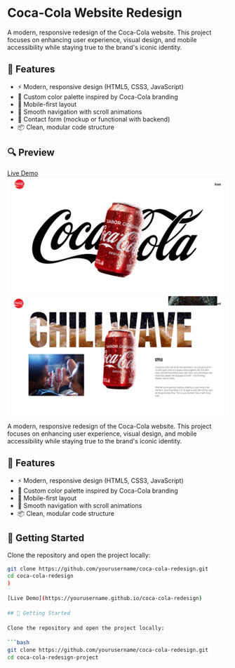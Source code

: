 # Coca-Cola Website Redesign

A modern, responsive redesign of the Coca-Cola website. This project focuses on enhancing user experience, visual design, and mobile accessibility while staying true to the brand's iconic identity.

## 🌟 Features

- ⚡ Modern, responsive design (HTML5, CSS3, JavaScript)
- 🎨 Custom color palette inspired by Coca-Cola branding
- 📱 Mobile-first layout
- 🧭 Smooth navigation with scroll animations
- 💬 Contact form (mockup or functional with backend)
- 📦 Clean, modular code structure

## 🔍 Preview
[Live Demo]( https://omkar-shinde7031.github.io/coca-cola-website-project/)
<br>
![Screenshot of redesigned homepage](https://github.com/omkar-shinde7031/coca-cola-website-project/blob/main/Screenshot%202025-08-04%20210042.png?raw=true)
![Screenshot of redesigned homepage](https://github.com/omkar-shinde7031/coca-cola-website-project/blob/main/Screenshot%202025-08-02%20102842.png?raw=true)

A modern, responsive redesign of the Coca-Cola website. This project focuses on enhancing user experience, visual design, and mobile accessibility while staying true to the brand's iconic identity.

## 🌟 Features

- ⚡ Modern, responsive design (HTML5, CSS3, JavaScript)
- 🎨 Custom color palette inspired by Coca-Cola branding
- 📱 Mobile-first layout
- 🧭 Smooth navigation with scroll animations
- 📦 Clean, modular code structure



## 🚀 Getting Started

Clone the repository and open the project locally:

```bash
git clone https://github.com/yourusername/coca-cola-redesign.git
cd coca-cola-redesign
)

[Live Demo](https://yourusername.github.io/coca-cola-redesign)

## 🚀 Getting Started

Clone the repository and open the project locally:

```bash
git clone https://github.com/yourusername/coca-cola-redesign.git
cd coca-cola-redesign-project

